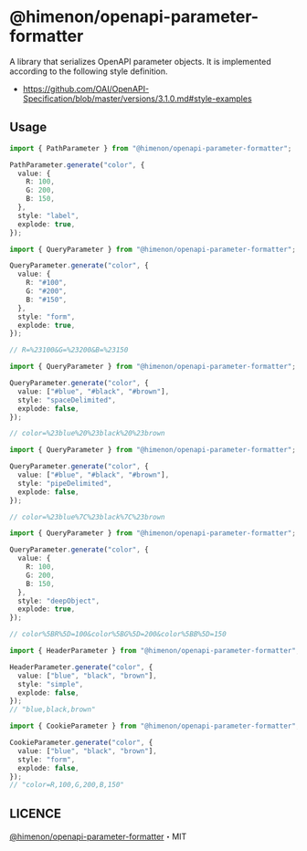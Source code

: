 # @himenon/openapi-parameter-formatter

A library that serializes OpenAPI parameter objects.
It is implemented according to the following style definition.

- https://github.com/OAI/OpenAPI-Specification/blob/master/versions/3.1.0.md#style-examples

## Usage

```ts
import { PathParameter } from "@himenon/openapi-parameter-formatter";

PathParameter.generate("color", {
  value: {
    R: 100,
    G: 200,
    B: 150,
  },
  style: "label",
  explode: true,
});
```

```ts
import { QueryParameter } from "@himenon/openapi-parameter-formatter";

QueryParameter.generate("color", {
  value: {
    R: "#100",
    G: "#200",
    B: "#150",
  },
  style: "form",
  explode: true,
});

// R=%23100&G=%23200&B=%23150
```

```ts
import { QueryParameter } from "@himenon/openapi-parameter-formatter";

QueryParameter.generate("color", {
  value: ["#blue", "#black", "#brown"],
  style: "spaceDelimited",
  explode: false,
});

// color=%23blue%20%23black%20%23brown
```

```ts
import { QueryParameter } from "@himenon/openapi-parameter-formatter";

QueryParameter.generate("color", {
  value: ["#blue", "#black", "#brown"],
  style: "pipeDelimited",
  explode: false,
});

// color=%23blue%7C%23black%7C%23brown
```

```ts
import { QueryParameter } from "@himenon/openapi-parameter-formatter";

QueryParameter.generate("color", {
  value: {
    R: 100,
    G: 200,
    B: 150,
  },
  style: "deepObject",
  explode: true,
});

// color%5BR%5D=100&color%5BG%5D=200&color%5BB%5D=150
```

```ts
import { HeaderParameter } from "@himenon/openapi-parameter-formatter";

HeaderParameter.generate("color", {
  value: ["blue", "black", "brown"],
  style: "simple",
  explode: false,
});
// "blue,black,brown"
```

```ts
import { CookieParameter } from "@himenon/openapi-parameter-formatter";

CookieParameter.generate("color", {
  value: ["blue", "black", "brown"],
  style: "form",
  explode: false,
});
// "color=R,100,G,200,B,150"
```

## LICENCE

[@himenon/openapi-parameter-formatter](https://github.com/Himenon/openapi-parameter-formatter)・MIT
